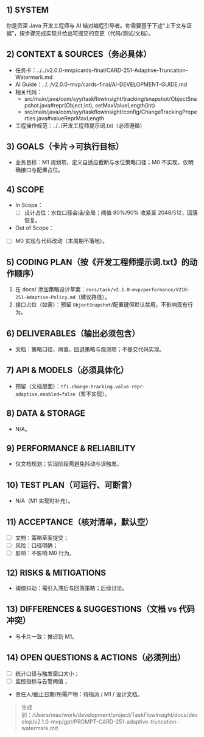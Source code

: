 ## 1) SYSTEM
你是资深 Java 开发工程师与 AI 结对编程引导者。你需要基于下述“上下文与证据”，按步骤完成实现并给出可提交的变更（代码/测试/文档）。

## 2) CONTEXT & SOURCES（务必具体）
- 任务卡：../../v2.0.0-mvp/cards-final/CARD-251-Adaptive-Truncation-Watermark.md
- AI Guide：../../v2.0.0-mvp/cards-final/AI-DEVELOPMENT-GUIDE.md
- 相关代码：
  - src/main/java/com/syy/taskflowinsight/tracking/snapshot/ObjectSnapshot.java#repr(Object,int), setMaxValueLength(int)
  - src/main/java/com/syy/taskflowinsight/config/ChangeTrackingProperties.java#valueReprMaxLength
- 工程操作规范：../../开发工程师提示词.txt（必须遵循）

## 3) GOALS（卡片→可执行目标）
- 业务目标：M1 规划项，定义自适应截断与水位策略口径；M0 不实现，仅明确接口与配置占位。

## 4) SCOPE
- In Scope：
  - [ ] 设计占位：水位口径会话/全局；阈值 80%/90% 收紧至 2048/512，回落恢复。
- Out of Scope：
-  [ ] M0 实现与代码改动（本周期不落地）。

## 5) CODING PLAN（按《开发工程师提示词.txt》的动作顺序）
1. 在 docs/ 添加策略设计草案：`docs/task/v2.1.0-mvp/performance/V210-251-Adaptive-Policy.md`（建议路径）。
2. 接口占位（如需）：预留 `ObjectSnapshot`/配置键但默认禁用，不影响现有行为。

## 6) DELIVERABLES（输出必须包含）
- 文档：策略口径、阈值、回退策略与观测项；不提交代码实现。

## 7) API & MODELS（必须具体化）
- 预留（文档层面）：`tfi.change-tracking.value-repr-adaptive.enabled=false`（暂不实现）。

## 8) DATA & STORAGE
- N/A。

## 9) PERFORMANCE & RELIABILITY
- 仅文档规划；实现阶段需避免抖动与误触发。

## 10) TEST PLAN（可运行、可断言）
- N/A（M1 实现时补充）。

## 11) ACCEPTANCE（核对清单，默认空）
- [ ] 文档：策略草案提交；
- [ ] 风险：口径明确；
- [ ] 影响：不影响 M0 行为。

## 12) RISKS & MITIGATIONS
- 阈值抖动：需引入滞后与回落策略；后续讨论。

## 13) DIFFERENCES & SUGGESTIONS（文档 vs 代码冲突）
- 与卡片一致：推迟到 M1。

## 14) OPEN QUESTIONS & ACTIONS（必须列出）
- [ ] 统计口径与触发窗口大小；
- [ ] 监控指标与告警阈值；
- 责任人/截止日期/所需产物：待指派 / M1 / 设计文档。

> 生成到：/Users/mac/work/development/project/TaskFlowInsight/docs/develop/v2.1.0-mvp/gpt/PROMPT-CARD-251-adaptive-truncation-watermark.md

